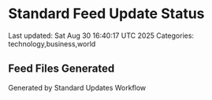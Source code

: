 # Standard Feed Update Status
Last updated: Sat Aug 30 16:40:17 UTC 2025
Categories: technology,business,world

## Feed Files Generated

Generated by Standard Updates Workflow
